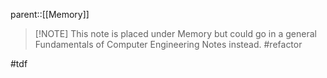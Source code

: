 parent::[[Memory]]

> [!NOTE] This note is placed under Memory but could go in a general Fundamentals of Computer Engineering Notes instead. #refactor 

#tdf